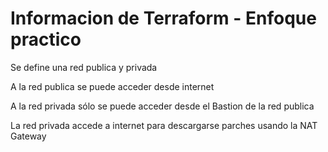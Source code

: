 
<!-- Proyecto : # docs-tf -->
# Informacion de Terraform - Enfoque practico
<!-- Nivel 2 -  V0.0.1 - 2022 Ago-->

Se define una red publica y privada

A la red publica se puede acceder desde internet

A la red privada sólo se puede acceder desde el Bastion de la red publica

La red privada accede a internet para descargarse parches usando la NAT Gateway


